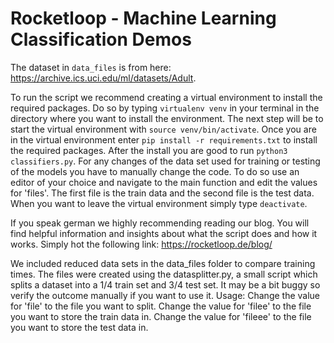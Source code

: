 # Rocketloop - Machine Learning Classification Demos

The dataset in `data_files` is from here: https://archive.ics.uci.edu/ml/datasets/Adult.

To run the script we recommend creating a virtual environment to install the required packages.
Do so by typing `virtualenv venv` in your terminal in the directory where you want to install the environment.
The next step will be to start the virtual environment with `source venv/bin/activate`.
Once you are in the virtual environment enter `pip install -r requirements.txt` to install the required packages.
After the install you are good to run `python3 classifiers.py`.
For any changes of the data set used for training or testing of the models you have to manually change the code.
To do so use an editor of your choice and navigate to the main function and edit the values for 'files'. The first file is the train data and the second file is the test data.
When you want to leave the virtual environment simply type `deactivate`.

If you speak german we highly recommending reading our blog. You will find helpful information and insights about what the script does and how it works. Simply hot the following link: https://rocketloop.de/blog/

We included reduced data sets in the data_files folder to compare training times. The files were created using the datasplitter.py, a small script which splits a dataset into a 1/4 train set and 3/4 test set. It may be a bit buggy so verify the outcome manually if you want to use it. Usage: Change the value for 'file' to the file you want to split. Change the value for 'filee' to the file you want to store the train data in. Change the value for 'fileee' to the file you want to store the test data in.   


